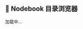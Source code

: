 <h2>📁 Nodebook 目录浏览器</h2>
<div id="browser">加载中...</div>

<script>
  const owner = "joehe-doc";
  const repo = "nodebook";
  const apiBase = `https://api.github.com/repos/${owner}/${repo}/contents`;

  async function loadDirectory(path = "") {
    const res = await fetch(`${apiBase}/${path}`);
    const data = await res.json();

    const browser = document.getElementById("browser");
    browser.innerHTML = "";

    if (path) {
      const back = document.createElement("a");
      back.href = "#";
      back.innerText = "⬅️ 返回上级目录";
      back.onclick = () => {
        const parent = path.split("/").slice(0, -1).join("/");
        loadDirectory(parent);
        return false;
      };
      browser.appendChild(back);
    }

    data.forEach(item => {
      const link = document.createElement("a");
      link.href = "#";
      link.innerText = item.name;
      link.style.display = "block";
      link.style.margin = "5px 0";

      if (item.type === "dir") {
        link.onclick = () => {
          loadDirectory(path ? `${path}/${item.name}` : item.name);
          return false;
        };
      } else {
        link.href = item.html_url;
        link.target = "_blank";
      }

      browser.appendChild(link);
    });
  }

  loadDirectory();
</script>
